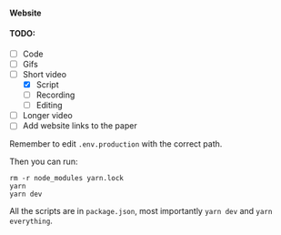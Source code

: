 #### Website

#### TODO:

- [ ] Code
- [ ] Gifs
- [ ] Short video
    - [x] Script
    - [ ] Recording
    - [ ] Editing
- [ ] Longer video
- [ ] Add website links to the paper

Remember to edit `.env.production` with the correct path.

Then you can run:
```
rm -r node_modules yarn.lock
yarn
yarn dev
```

All the scripts are in `package.json`, most importantly `yarn dev` and `yarn everything`.